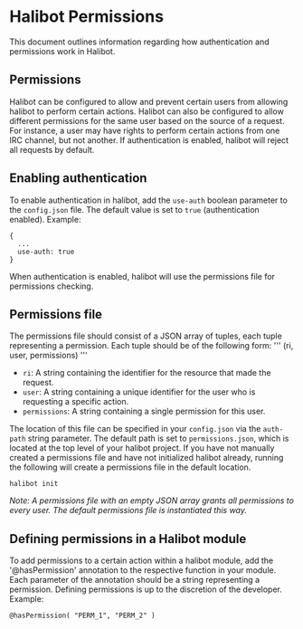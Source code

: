# Halibot Permissions
This document outlines information regarding how authentication and permissions work in Halibot.

## Permissions
Halibot can be configured to allow and prevent certain users from allowing halibot to perform certain actions. Halibot can also be configured to allow different permissions for the same user based on the source of a request. For instance, a user may have rights to perform certain actions from one IRC channel, but not another. If authentication is enabled, halibot will reject all requests by default.

## Enabling authentication
To enable authentication in halibot, add the `use-auth` boolean parameter to the `config.json` file. The default value is set to `true` (authentication enabled). Example:
```
{
  ...
  use-auth: true
}
```
When authentication is enabled, halibot will use the permissions file for permissions checking.

## Permissions file
The permissions file should consist of a JSON array of tuples, each tuple representing a permission. Each tuple should be of the following form:
'''
(ri, user, permissions)
'''
- `ri`: A string containing the identifier for the resource that made the request.
- `user`: A string containing a unique identifier for the user who is requesting a specific action.
- `permissions`: A string containing a single permission for this user.

The location of this file can be specified in your `config.json` via the `auth-path` string parameter. The default path is set to `permissions.json`, which is located at the top level of your halibot project. If you have not manually created a permissions file and have not initialized halibot already, running the following will create a permissions file in the default location.
```
halibot init
```
_Note: A permissions file with an empty JSON array grants all permissions to every user. The default permissions file is instantiated this way._

## Defining permissions in a Halibot module
To add permissions to a certain action within a halibot module, add the '@hasPermission' annotation to the respective function in your module. Each parameter of the annotation should be a string representing a permission. Defining permissions is up to the discretion of the developer. Example:
```
@hasPermission( "PERM_1", "PERM_2" ) 
```


